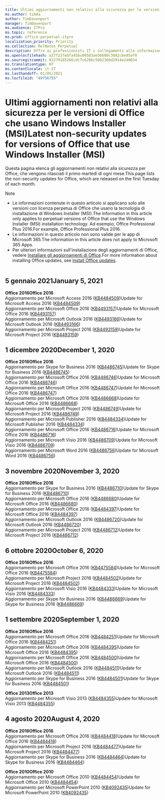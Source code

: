 ```yaml
---
title: Ultimi aggiornamenti non relativi alla sicurezza per le versioni di Office che usano Windows Installer (MSI)
ms.author: timda
author: TimDavenport
manager: TimDavenport
ms.audience: ITPro
ms.topic: reference
ms.prod: office-perpetual-itpro
localization_priority: Priority
ms.collection: RelNotes_Perpetual
description: Offre ai professionisti IT i collegamenti alle informazioni sugli aggiornamenti più recenti non relativi alla sicurezza delle versioni con licenza perpetua di Office 2016, Office 2013 e Office 2010
ms.openlocfilehash: a27f237ebfa45bc00503ae56680c3082c6e05af0
ms.sourcegitcommit: 83279185266cdc7c628bc5092360d2914e240034
ms.translationtype: HT
ms.contentlocale: it-IT
ms.lasthandoff: 01/05/2021
ms.locfileid: "49756755"
---
```

# <a name="latest-non-security-updates-for-versions-of-office-that-use-windows-installer-msi"></a><span data-ttu-id="c3f71-103">Ultimi aggiornamenti non relativi alla sicurezza per le versioni di Office che usano Windows Installer (MSI)</span><span class="sxs-lookup"><span data-stu-id="c3f71-103">Latest non-security updates for versions of Office that use Windows Installer (MSI)</span></span>

<span data-ttu-id="c3f71-104">Questa pagina elenca gli aggiornamenti non relativi alla sicurezza per Office, che vengono rilasciati il primo martedì di ogni mese.</span><span class="sxs-lookup"><span data-stu-id="c3f71-104">This page lists the non-security updates for Office, which are released on the first Tuesday of each month.</span></span>

> [!NOTE]
> - <span data-ttu-id="c3f71-105">Le informazioni contenute in questo articolo si applicano solo alle versioni con licenza perpetua di Office che usano la tecnologia di installazione di Windows Installer (MSI).</span><span class="sxs-lookup"><span data-stu-id="c3f71-105">The information in this article only applies to perpetual versions of Office that use the Windows Installer (MSI) installation technology.</span></span> <span data-ttu-id="c3f71-106">Ad esempio, Office Professional Plus 2016.</span><span class="sxs-lookup"><span data-stu-id="c3f71-106">For example, Office Professional Plus 2016.</span></span>
> - <span data-ttu-id="c3f71-107">Le informazioni in questo articolo non sono valide per le app di Microsoft 365.</span><span class="sxs-lookup"><span data-stu-id="c3f71-107">The information in this article does not apply to Microsoft 365 Apps.</span></span>
> - <span data-ttu-id="c3f71-108">Per ulteriori informazioni sull'installazione degli aggiornamenti di Office, vedere [Installare gli aggiornamenti di Office](https://support.office.com/article/2ab296f3-7f03-43a2-8e50-46de917611c5).</span><span class="sxs-lookup"><span data-stu-id="c3f71-108">For more information about installing Office updates, see [Install Office updates](https://support.office.com/article/2ab296f3-7f03-43a2-8e50-46de917611c5).</span></span>
<br/><br/>

## <a name="january-5-2021"></a><span data-ttu-id="c3f71-109">5 gennaio 2021</span><span class="sxs-lookup"><span data-stu-id="c3f71-109">January 5, 2021</span></span>
<span data-ttu-id="c3f71-110">**Office 2016**</span><span class="sxs-lookup"><span data-stu-id="c3f71-110">**Office 2016**</span></span></br>
<span data-ttu-id="c3f71-111">Aggiornamento per Microsoft Access 2016 ([KB4484509](https://support.microsoft.com/help/4484509))</span><span class="sxs-lookup"><span data-stu-id="c3f71-111">Update for Microsoft Access 2016 ([KB4484509](https://support.microsoft.com/help/4484509))</span></span> </br>
<span data-ttu-id="c3f71-112">Aggiornamento per Microsoft Office 2016 ([KB4493157](https://support.microsoft.com/help/4493157))</span><span class="sxs-lookup"><span data-stu-id="c3f71-112">Update for Microsoft Office 2016 ([KB4493157](https://support.microsoft.com/help/4493157))</span></span> </br>
<span data-ttu-id="c3f71-113">Aggiornamento per Microsoft Outlook 2016 ([KB4493166](https://support.microsoft.com/help/4493166))</span><span class="sxs-lookup"><span data-stu-id="c3f71-113">Update for Microsoft Outlook 2016 ([KB4493166](https://support.microsoft.com/help/4493166))</span></span> </br>
<span data-ttu-id="c3f71-114">Aggiornamento per Microsoft Project 2016 ([KB4493159](https://support.microsoft.com/help/4493159))</span><span class="sxs-lookup"><span data-stu-id="c3f71-114">Update for Microsoft Project 2016 ([KB4493159](https://support.microsoft.com/help/4493159))</span></span> </br>


## <a name="december-1-2020"></a><span data-ttu-id="c3f71-115">1 dicembre 2020</span><span class="sxs-lookup"><span data-stu-id="c3f71-115">December 1, 2020</span></span>
<span data-ttu-id="c3f71-116">**Office 2016**</span><span class="sxs-lookup"><span data-stu-id="c3f71-116">**Office 2016**</span></span><br/>
<span data-ttu-id="c3f71-117">Aggiornamento per Skype for Business 2016 ([KB4486745](https://support.microsoft.com/help/4486745))</span><span class="sxs-lookup"><span data-stu-id="c3f71-117">Update for Skype for Business 2016 ([KB4486745](https://support.microsoft.com/help/4486745))</span></span> <br/>
<span data-ttu-id="c3f71-118">Aggiornamento per Microsoft Office 2016 ([KB4486746](https://support.microsoft.com/help/4486746))</span><span class="sxs-lookup"><span data-stu-id="c3f71-118">Update for Microsoft Office 2016 ([KB4486746](https://support.microsoft.com/help/4486746))</span></span> <br/> <span data-ttu-id="c3f71-119">Aggiornamento per Microsoft Office 2016 ([KB4486747](https://support.microsoft.com/help/4486747))</span><span class="sxs-lookup"><span data-stu-id="c3f71-119">Update for Microsoft Office 2016 ([KB4486747](https://support.microsoft.com/help/4486747))</span></span> <br/> <span data-ttu-id="c3f71-120">Aggiornamento per Microsoft Office 2016 ([KB4486668](https://support.microsoft.com/help/4486668))</span><span class="sxs-lookup"><span data-stu-id="c3f71-120">Update for Microsoft Office 2016 ([KB4486668](https://support.microsoft.com/help/4486668))</span></span> <br/>
<span data-ttu-id="c3f71-121">Aggiornamento per Microsoft Project 2016 ([KB4486749](https://support.microsoft.com/help/4486749))</span><span class="sxs-lookup"><span data-stu-id="c3f71-121">Update for Microsoft Project 2016 ([KB4486749](https://support.microsoft.com/help/4486749))</span></span> <br/> <span data-ttu-id="c3f71-122">Aggiornamento per Microsoft Publisher 2016 ([KB4484334](https://support.microsoft.com/help/4484334))</span><span class="sxs-lookup"><span data-stu-id="c3f71-122">Update for Microsoft Publisher 2016 ([KB4484334](https://support.microsoft.com/help/4484334))</span></span> <br/> <span data-ttu-id="c3f71-123">Aggiornamento per Microsoft Office 2016 ([KB4486716](https://support.microsoft.com/help/4486716))</span><span class="sxs-lookup"><span data-stu-id="c3f71-123">Update for Microsoft Office 2016 ([KB4486716](https://support.microsoft.com/help/4486716))</span></span> <br/> <span data-ttu-id="c3f71-124">Aggiornamento per Microsoft Visio 2016 ([KB4486709](https://support.microsoft.com/help/4486709))</span><span class="sxs-lookup"><span data-stu-id="c3f71-124">Update for Microsoft Visio 2016 ([KB4486709](https://support.microsoft.com/help/4486709))</span></span> <br/>
<span data-ttu-id="c3f71-125">Aggiornamento per Microsoft Word 2016 ([KB4486756](https://support.microsoft.com/help/4486756))</span><span class="sxs-lookup"><span data-stu-id="c3f71-125">Update for Microsoft Word 2016 ([KB4486756](https://support.microsoft.com/help/4486756))</span></span> <br/> 


## <a name="november-3-2020"></a><span data-ttu-id="c3f71-126">3 novembre 2020</span><span class="sxs-lookup"><span data-stu-id="c3f71-126">November 3, 2020</span></span>
<span data-ttu-id="c3f71-127">**Office 2016**</span><span class="sxs-lookup"><span data-stu-id="c3f71-127">**Office 2016**</span></span><br/>
<span data-ttu-id="c3f71-128">Aggiornamento per Skype for Business 2016 ([KB4486710](https://support.microsoft.com/help/4486710))</span><span class="sxs-lookup"><span data-stu-id="c3f71-128">Update for Skype for Business 2016 ([KB4486710](https://support.microsoft.com/help/4486710))</span></span> <br/>
<span data-ttu-id="c3f71-129">Aggiornamento per Microsoft Office 2016 ([KB4486680](https://support.microsoft.com/help/4486680))</span><span class="sxs-lookup"><span data-stu-id="c3f71-129">Update for Microsoft Office 2016 ([KB4486680](https://support.microsoft.com/help/4486680))</span></span> <br/>
<span data-ttu-id="c3f71-130">Aggiornamento per Microsoft Office 2016 ([KB4484397](https://support.microsoft.com/help/4484397))</span><span class="sxs-lookup"><span data-stu-id="c3f71-130">Update for Microsoft Office 2016 ([KB4484397](https://support.microsoft.com/help/4484397))</span></span> <br/>
<span data-ttu-id="c3f71-131">Aggiornamento per Microsoft Outlook 2016 ([KB4486720](https://support.microsoft.com/help/4486720))</span><span class="sxs-lookup"><span data-stu-id="c3f71-131">Update for Microsoft Outlook 2016 ([KB4486720](https://support.microsoft.com/help/4486720))</span></span> <br/>
<span data-ttu-id="c3f71-132">Aggiornamento per Microsoft Project 2016 ([KB4486712](https://support.microsoft.com/help/4486712))</span><span class="sxs-lookup"><span data-stu-id="c3f71-132">Update for Microsoft Project 2016 ([KB4486712](https://support.microsoft.com/help/4486712))</span></span> <br/>


## <a name="october-6-2020"></a><span data-ttu-id="c3f71-133">6 ottobre 2020</span><span class="sxs-lookup"><span data-stu-id="c3f71-133">October 6, 2020</span></span>
<span data-ttu-id="c3f71-134">**Office 2016**</span><span class="sxs-lookup"><span data-stu-id="c3f71-134">**Office 2016**</span></span><br/>
<span data-ttu-id="c3f71-135">Aggiornamento per Microsoft Office 2016 ([KB4475584](https://support.microsoft.com/help/4475584))</span><span class="sxs-lookup"><span data-stu-id="c3f71-135">Update for Microsoft Office 2016 ([KB4475584](https://support.microsoft.com/help/4475584))</span></span><br/>
<span data-ttu-id="c3f71-136">Aggiornamento per Microsoft Project 2016 ([KB4484502](https://support.microsoft.com/help/4484502))</span><span class="sxs-lookup"><span data-stu-id="c3f71-136">Update for Microsoft Project 2016 ([KB4484502](https://support.microsoft.com/help/4484502))</span></span><br/>
<span data-ttu-id="c3f71-137">Aggiornamento per Microsoft Visio 2016 ([KB4484333](https://support.microsoft.com/help/4484333))</span><span class="sxs-lookup"><span data-stu-id="c3f71-137">Update for Microsoft Visio 2016 ([KB4484333](https://support.microsoft.com/help/4484333))</span></span><br/>
<span data-ttu-id="c3f71-138">Aggiornamento per Skype for Business 2016 ([KB4486669](https://support.microsoft.com/help/4486669))</span><span class="sxs-lookup"><span data-stu-id="c3f71-138">Update for Skype for Business 2016 ([KB4486669](https://support.microsoft.com/help/4486669))</span></span><br/> 

## <a name="september-1-2020"></a><span data-ttu-id="c3f71-139">1 settembre 2020</span><span class="sxs-lookup"><span data-stu-id="c3f71-139">September 1, 2020</span></span>
<span data-ttu-id="c3f71-140">**Office 2016**</span><span class="sxs-lookup"><span data-stu-id="c3f71-140">**Office 2016**</span></span><br/>
<span data-ttu-id="c3f71-141">Aggiornamento per Microsoft Office 2016 ([KB4484251](https://support.microsoft.com/help/4484251))</span><span class="sxs-lookup"><span data-stu-id="c3f71-141">Update for Microsoft Office 2016 ([KB4484251](https://support.microsoft.com/help/4484251))</span></span><br/>
<span data-ttu-id="c3f71-142">Aggiornamento per Microsoft Office 2016 ([KB4484395](https://support.microsoft.com/help/4484395))</span><span class="sxs-lookup"><span data-stu-id="c3f71-142">Update for Microsoft Office 2016 ([KB4484395](https://support.microsoft.com/help/4484395))</span></span><br/> <span data-ttu-id="c3f71-143">Aggiornamento per Microsoft Office 2016 ([KB4484500](https://support.microsoft.com/help/4484500))</span><span class="sxs-lookup"><span data-stu-id="c3f71-143">Update for Microsoft Office 2016 ([KB4484500](https://support.microsoft.com/help/4484500))</span></span> <br/>
<span data-ttu-id="c3f71-144">Aggiornamento per Microsoft Outlook 2016 ([KB4484511](https://support.microsoft.com/help/4484511))</span><span class="sxs-lookup"><span data-stu-id="c3f71-144">Update for Microsoft Outlook 2016 ([KB4484511](https://support.microsoft.com/help/4484511))</span></span> <br/>
<span data-ttu-id="c3f71-145">Aggiornamento per Skype for Business 2016 ([KB4484501](https://support.microsoft.com/help/4484501))</span><span class="sxs-lookup"><span data-stu-id="c3f71-145">Update for Skype for Business 2016 ([KB4484501](https://support.microsoft.com/help/4484501))</span></span> <br/>

<span data-ttu-id="c3f71-146">**Office 2013**</span><span class="sxs-lookup"><span data-stu-id="c3f71-146">**Office 2013**</span></span><br/>
<span data-ttu-id="c3f71-147">Aggiornamento per Microsoft Visio 2013 ([KB4484355](https://support.microsoft.com/help/4484355))</span><span class="sxs-lookup"><span data-stu-id="c3f71-147">Update for Microsoft Visio 2013 ([KB4484355](https://support.microsoft.com/help/4484355))</span></span><br/>

## <a name="august-4-2020"></a><span data-ttu-id="c3f71-148">4 agosto 2020</span><span class="sxs-lookup"><span data-stu-id="c3f71-148">August 4, 2020</span></span>

<span data-ttu-id="c3f71-149">**Office 2016**</span><span class="sxs-lookup"><span data-stu-id="c3f71-149">**Office 2016**</span></span><br/>
<span data-ttu-id="c3f71-150">Aggiornamento per Microsoft Office 2016 ([KB4484418](https://support.microsoft.com/help/4484418))</span><span class="sxs-lookup"><span data-stu-id="c3f71-150">Update for Microsoft Office 2016 ([KB4484418](https://support.microsoft.com/help/4484418))</span></span><br/> <span data-ttu-id="c3f71-151">Aggiornamento per Microsoft Project 2016 ([KB4484477](https://support.microsoft.com/help/4484477))</span><span class="sxs-lookup"><span data-stu-id="c3f71-151">Update for Microsoft Project 2016 ([KB4484477](https://support.microsoft.com/help/4484477))</span></span><br/>
<span data-ttu-id="c3f71-152">Aggiornamento per Skype for Business 2016 ([KB4484464](https://support.microsoft.com/help/4484464))</span><span class="sxs-lookup"><span data-stu-id="c3f71-152">Update for Skype for Business 2016 ([KB4484464](https://support.microsoft.com/help/4484464))</span></span><br/> 

<span data-ttu-id="c3f71-153">**Office 2010**</span><span class="sxs-lookup"><span data-stu-id="c3f71-153">**Office 2010**</span></span><br/>
<span data-ttu-id="c3f71-154">Aggiornamento per Microsoft Office 2010 ([KB4484454](https://support.microsoft.com/help/4484454))</span><span class="sxs-lookup"><span data-stu-id="c3f71-154">Update for Microsoft Office 2010 ([KB4484454](https://support.microsoft.com/help/4484454))</span></span><br/> <span data-ttu-id="c3f71-155">Aggiornamento per Microsoft PowerPoint 2010 ([KB4092435](https://support.microsoft.com/help/4092435))</span><span class="sxs-lookup"><span data-stu-id="c3f71-155">Update for Microsoft PowerPoint 2010 ([KB4092435](https://support.microsoft.com/help/4092435))</span></span><br/> 

</br>